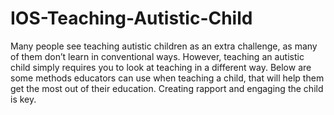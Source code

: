 # IOS-Teaching-Autistic-Child
Many people see teaching autistic children as an extra challenge, as many of them don’t learn in conventional ways. However, teaching an autistic child simply requires you to look at teaching in a different way. Below are some methods educators can use when teaching a child, that will help them get the most out of their education. Creating rapport and engaging the child is key.
